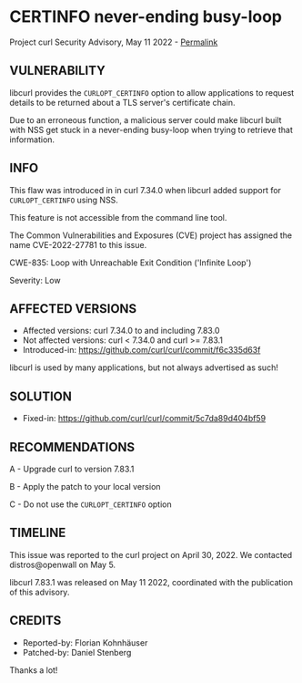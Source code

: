 CERTINFO never-ending busy-loop
===============================

Project curl Security Advisory, May 11 2022 -
[Permalink](https://curl.se/docs/CVE-2022-27781.html)

VULNERABILITY
-------------

libcurl provides the `CURLOPT_CERTINFO` option to allow applications to
request details to be returned about a TLS server's certificate chain.

Due to an erroneous function, a malicious server could make libcurl built with
NSS get stuck in a never-ending busy-loop when trying to retrieve that
information.

INFO
----

This flaw was introduced in in curl 7.34.0 when libcurl added support for
`CURLOPT_CERTINFO` using NSS.

This feature is not accessible from the command line tool.

The Common Vulnerabilities and Exposures (CVE) project has assigned the name
CVE-2022-27781 to this issue.

CWE-835: Loop with Unreachable Exit Condition ('Infinite Loop')

Severity: Low

AFFECTED VERSIONS
-----------------

- Affected versions: curl 7.34.0 to and including 7.83.0
- Not affected versions: curl < 7.34.0 and curl >= 7.83.1
- Introduced-in: https://github.com/curl/curl/commit/f6c335d63f

libcurl is used by many applications, but not always advertised as such!

SOLUTION
------------

- Fixed-in: https://github.com/curl/curl/commit/5c7da89d404bf59

RECOMMENDATIONS
--------------

 A - Upgrade curl to version 7.83.1

 B - Apply the patch to your local version
 
 C - Do not use the `CURLOPT_CERTINFO` option
 
TIMELINE
--------

This issue was reported to the curl project on April 30, 2022. We contacted
distros@openwall on May 5.

libcurl 7.83.1 was released on May 11 2022, coordinated with the publication
of this advisory.

CREDITS
-------

- Reported-by: Florian Kohnhäuser
- Patched-by: Daniel Stenberg

Thanks a lot!
